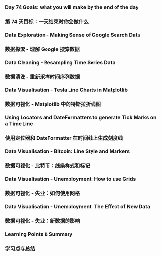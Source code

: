 ### Day 74 Goals: what you will make by the end of the day
### 第 74 天目标：一天结束时你会做什么

### Data Exploration - Making Sense of Google Search Data
### 数据探索 - 理解 Google 搜索数据

### Data Cleaning - Resampling Time Series Data
### 数据清洗 - 重新采样时间序列数据

### Data Visualisation - Tesla Line Charts in Matplotlib
### 数据可视化 - Matplotlib 中的特斯拉折线图

### Using Locators and DateFormatters to generate Tick Marks on a Time Line
### 使用定位器和 DateFormatter 在时间线上生成刻度线

### Data Visualisation - Bitcoin: Line Style and Markers
### 数据可视化 - 比特币：线条样式和标记

### Data Visualisation - Unemployment: How to use Grids
### 数据可视化 - 失业：如何使用网格

### Data Visualisation - Unemployment: The Effect of New Data
### 数据可视化 - 失业：新数据的影响

### Learning Points & Summary
### 学习点与总结
